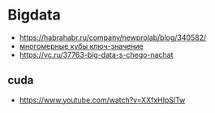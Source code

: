 # Bigdata

 * https://habrahabr.ru/company/newprolab/blog/340582/
 * [многомерные кубы ключ-значение](https://habrahabr.ru/company/badoo/blog/342564/)
 * https://vc.ru/37763-big-data-s-chego-nachat

 ## cuda

  * https://www.youtube.com/watch?v=XXfxHIpSlTw